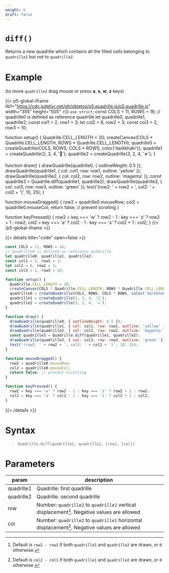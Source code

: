 ```yaml
---
weight: 6
draft: false
---
```


# `diff()`

Returns a new quadrille which contains all the filled cells belonging to `quadrille1` but not to `quadrille2`.

# Example

(to move `quadrille2` drag mouse or press **a**, **s**, **w**, **z** keys)

{{< p5-global-iframe lib1="https://cdn.jsdelivr.net/gh/objetos/p5.quadrille.js/p5.quadrille.js" width="355" height="505" >}}
`use strict`;
const COLS = 11, ROWS = 16;
// quadrille0 is defined as reference quadrille
let quadrille0, quadrille1, quadrille2;
const col1 = 2, row1 = 3;
let col2 = 6, row2 = 3;
const col3 = 2, row3 = 10;

function setup() {
  Quadrille.CELL_LENGTH = 30;
  createCanvas(COLS * Quadrille.CELL_LENGTH, ROWS * Quadrille.CELL_LENGTH);
  quadrille0 = createQuadrille(COLS, ROWS, COLS * ROWS, color('darkkhaki'));
  quadrille1 = createQuadrille(2, 3, 4, '👻');
  quadrille2 = createQuadrille(3, 2, 4, '✈️');
}

function draw() {
  drawQuadrille(quadrille0, { outlineWeight: 0.5 });
  drawQuadrille(quadrille1, { col: col1, row: row1, outline: 'yellow' });
  drawQuadrille(quadrille2, { col: col2, row: row2, outline: 'magenta' });
  const quadrille3 = Quadrille.diff(quadrille1, quadrille2);
  drawQuadrille(quadrille3, { col: col3, row: row3, outline: 'green' });
  text('(row2: ' + row2 + ', col2: ' + col2 + ')', 10, 25);
}

function mouseDragged() {
  row2 = quadrille0.mouseRow;
  col2 = quadrille0.mouseCol;
  return false; // prevent scrolling
}

function keyPressed() {
  row2 = key === 'w' ? row2 - 1 : key === 'z' ? row2 + 1 : row2;
  col2 = key === 'a' ? col2 - 1 : key === 's' ? col2 + 1 : col2;
}
{{< /p5-global-iframe >}}

{{< details title="code" open=false >}}
```js
const COLS = 11, ROWS = 16;
// quadrille0 is defined as reference quadrille
let quadrille0, quadrille1, quadrille2;
const col1 = 2, row1 = 3;
let col2 = 6, row2 = 3;
const col3 = 2, row3 = 10;

function setup() {
  Quadrille.CELL_LENGTH = 30;
  createCanvas(COLS * Quadrille.CELL_LENGTH, ROWS * Quadrille.CELL_LENGTH);
  quadrille0 = createQuadrille(COLS, ROWS, COLS * ROWS, color('darkkhaki'));
  quadrille1 = createQuadrille(2, 3, 4, '👻');
  quadrille2 = createQuadrille(3, 2, 4, '✈️');
}

function draw() {
  drawQuadrille(quadrille0, { outlineWeight: 0.5 });
  drawQuadrille(quadrille1, { col: col1, row: row1, outline: 'yellow' });
  drawQuadrille(quadrille2, { col: col2, row: row2, outline: 'magenta' });
  const quadrille3 = Quadrille.diff(quadrille1, quadrille2);
  drawQuadrille(quadrille3, { col: col3, row: row3, outline: 'green' });
  text('(row2: ' + row2 + ', col2: ' + col2 + ')', 10, 25);
}

function mouseDragged() {
  row2 = quadrille0.mouseRow;
  col2 = quadrille0.mouseCol;
  return false; // prevent scrolling
}

function keyPressed() {
  row2 = key === 'w' ? row2 - 1 : key === 'z' ? row2 + 1 : row2;
  col2 = key === 'a' ? col2 - 1 : key === 's' ? col2 + 1 : col2;
}
```
{{< /details >}}

# Syntax

> `Quadrille.diff(quadrille1, quadrille2, [row], [col])`

# Parameters

| param      | description                                                                                   |
|------------|-----------------------------------------------------------------------------------------------|
| quadrille1 | Quadrille: first quadrille                                                                    |
| quadrille2 | Quadrille: second quadrille                                                                   |
| row        | Number: `quadrille2` to `quadrille1` vertical displacement[^1]. Negative values are allowed   |
| col        | Number: `quadrille2` to `quadrille1` horizontal displacement[^2]. Negative values are allowed |

[^1]: Default is `row2 - row1` if both `quadrille1` and `quadrille2` are drawn, or `0` otherwise.
[^2]: Default is `col2 - col1` if both `quadrille1` and `quadrille2` are drawn, or `0` otherwise.